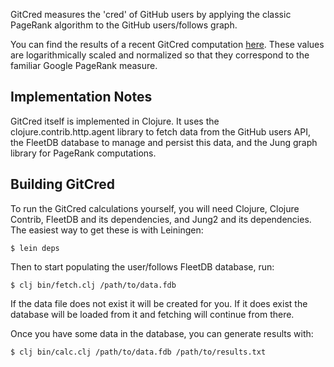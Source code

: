 GitCred measures the 'cred' of GitHub users by applying the classic PageRank algorithm to the GitHub users/follows graph.

You can find the results of a recent GitCred computation [here](http://cloud.github.com/downloads/mmcgrana/gitcred/results.txt). These values are logarithmically scaled and normalized so that they correspond to the familiar Google PageRank measure.

Implementation Notes
--------------------

GitCred itself is implemented in Clojure. It uses the clojure.contrib.http.agent library to fetch data from the GitHub users API, the FleetDB database to manage and persist this data, and the Jung graph library for PageRank computations.

Building GitCred
----------------

To run the GitCred calculations yourself, you will need Clojure, Clojure Contrib, FleetDB and its dependencies, and Jung2 and its dependencies. The easiest way to get these is with Leiningen:

    $ lein deps

Then to start populating the user/follows FleetDB database, run:

    $ clj bin/fetch.clj /path/to/data.fdb

If the data file does not exist it will be created for you. If it does exist the database will be loaded from it and fetching will continue from there.

Once you have some data in the database, you can generate results with:

    $ clj bin/calc.clj /path/to/data.fdb /path/to/results.txt

